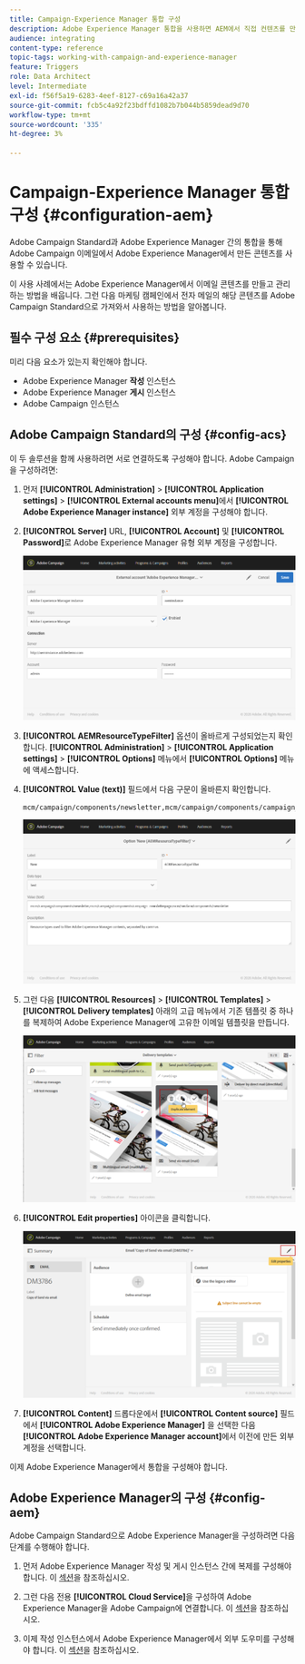 ```yaml
---
title: Campaign-Experience Manager 통합 구성
description: Adobe Experience Manager 통합을 사용하면 AEM에서 직접 컨텐츠를 만들고 나중에 Adobe Campaign에서 사용할 수 있습니다.
audience: integrating
content-type: reference
topic-tags: working-with-campaign-and-experience-manager
feature: Triggers
role: Data Architect
level: Intermediate
exl-id: f56f5a19-6283-4eef-8127-c69a16a42a37
source-git-commit: fcb5c4a92f23bdffd1082b7b044b5859dead9d70
workflow-type: tm+mt
source-wordcount: '335'
ht-degree: 3%

---
```


# Campaign-Experience Manager 통합 구성 {#configuration-aem}

Adobe Campaign Standard과 Adobe Experience Manager 간의 통합을 통해 Adobe Campaign 이메일에서 Adobe Experience Manager에서 만든 콘텐츠를 사용할 수 있습니다.

이 사용 사례에서는 Adobe Experience Manager에서 이메일 콘텐츠를 만들고 관리하는 방법을 배웁니다. 그런 다음 마케팅 캠페인에서 전자 메일의 해당 콘텐츠를 Adobe Campaign Standard으로 가져와서 사용하는 방법을 알아봅니다.

## 필수 구성 요소 {#prerequisites}

미리 다음 요소가 있는지 확인해야 합니다.

* Adobe Experience Manager **작성** 인스턴스
* Adobe Experience Manager **게시** 인스턴스
* Adobe Campaign 인스턴스

## Adobe Campaign Standard의 구성 {#config-acs}

이 두 솔루션을 함께 사용하려면 서로 연결하도록 구성해야 합니다.
Adobe Campaign을 구성하려면:

1. 먼저 **[!UICONTROL Administration]** > **[!UICONTROL Application settings]** > **[!UICONTROL External accounts menu]**&#x200B;에서 **[!UICONTROL Adobe Experience Manager instance]** 외부 계정을 구성해야 합니다.

1. **[!UICONTROL Server]** URL, **[!UICONTROL Account]** 및 **[!UICONTROL Password]**&#x200B;로 Adobe Experience Manager 유형 외부 계정을 구성합니다.

   ![](assets/aem_1.png)

1. **[!UICONTROL AEMResourceTypeFilter]** 옵션이 올바르게 구성되었는지 확인합니다. **[!UICONTROL Administration]** > **[!UICONTROL Application settings]** > **[!UICONTROL Options]** 메뉴에서 **[!UICONTROL Options]** 메뉴에 액세스합니다.

1. **[!UICONTROL Value (text)]** 필드에서 다음 구문이 올바른지 확인합니다.

   ```
   mcm/campaign/components/newsletter,mcm/campaign/components/campaign_newsletterpage,mcm/neolane/components/newsletter
   ```

   ![](assets/aem_2.png)

1. 그런 다음 **[!UICONTROL Resources]** > **[!UICONTROL Templates]** > **[!UICONTROL Delivery templates]** 아래의 고급 메뉴에서 기존 템플릿 중 하나를 복제하여 Adobe Experience Manager에 고유한 이메일 템플릿을 만듭니다.

   ![](assets/aem_3.png)

1. **[!UICONTROL Edit properties]** 아이콘을 클릭합니다.

   ![](assets/aem_4.png)

1. **[!UICONTROL Content]** 드롭다운에서 **[!UICONTROL Content source]** 필드에서 **[!UICONTROL Adobe Experience Manager]** 을 선택한 다음 **[!UICONTROL Adobe Experience Manager account]**&#x200B;에서 이전에 만든 외부 계정을 선택합니다.

이제 Adobe Experience Manager에서 통합을 구성해야 합니다.

## Adobe Experience Manager의 구성 {#config-aem}

Adobe Campaign Standard으로 Adobe Experience Manager을 구성하려면 다음 단계를 수행해야 합니다.

1. 먼저 Adobe Experience Manager 작성 및 게시 인스턴스 간에 복제를 구성해야 합니다. 이 [섹션](https://experienceleague.adobe.com/docs/experience-manager-65/administering/integration/campaignstandard.html#configuring-adobe-experience-manager)을 참조하십시오.

1. 그런 다음 전용 **[!UICONTROL Cloud Service]**&#x200B;을 구성하여 Adobe Experience Manager을 Adobe Campaign에 연결합니다. 이 [섹션](https://experienceleague.adobe.com/docs/experience-manager-65/administering/integration/campaignstandard.html#connecting-aem-to-adobe-campaign)을 참조하십시오.

1. 이제 작성 인스턴스에서 Adobe Experience Manager에서 외부 도우미를 구성해야 합니다. 이 [섹션](https://experienceleague.adobe.com/docs/experience-manager-65/administering/integration/campaignstandard.html#configuring-the-externalizer)을 참조하십시오.

